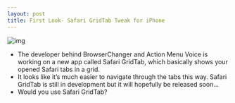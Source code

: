 ```yaml
---
layout: post
title: First Look- Safari GridTab Tweak for iPhone
---
```

![img](http://media.idownloadblog.com/wp-content/uploads/2010/11/GridTab-Safari.jpg)
* The developer behind BrowserChanger and Action Menu Voice is working on a new app called Safari GridTab, which basically shows your opened Safari tabs in a grid.
* It looks like it’s much easier to navigate through the tabs this way. Safari GridTab is still in development but it will hopefully be released soon…
* Would you use Safari GridTab?

